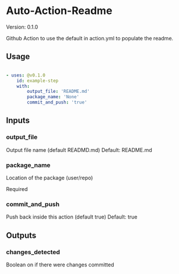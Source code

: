 # Auto-Action-Readme


Version: 0.1.0





Github Action to use the default in action.yml to populate the readme.


## Usage

```yaml

- uses: @v0.1.0
    id: example-step 
    with:
        output_file: 'README.md' 
        package_name: 'None' 
        commit_and_push: 'true' 

```


## Inputs

### output_file

Output file name (default READMD.md)
Default: README.md



### package_name

Location of the package (user/repo)

Required


### commit_and_push

Push back inside this action (default true)
Default: true





## Outputs

### changes_detected

Boolean on if there were changes committed


